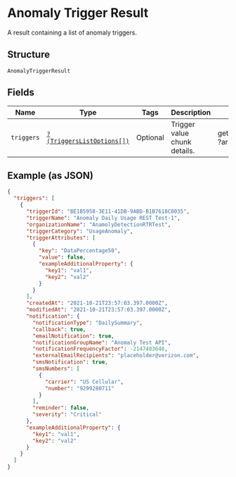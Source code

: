 
# Anomaly Trigger Result

A result containing a list of anomaly triggers.

## Structure

`AnomalyTriggerResult`

## Fields

| Name | Type | Tags | Description | Getter | Setter |
|  --- | --- | --- | --- | --- | --- |
| `triggers` | [`?(TriggersListOptions[])`](../../doc/models/triggers-list-options.md) | Optional | Trigger value chunk details. | getTriggers(): ?array | setTriggers(?array triggers): void |

## Example (as JSON)

```json
{
  "triggers": [
    {
      "triggerId": "BE1B5958-3E11-41DB-9ABD-B1B7618C0035",
      "triggerName": "Anomaly Daily Usage REST Test-1",
      "organizationName": "AnamolyDetectionRTRTest",
      "triggerCategory": "UsageAnomaly",
      "triggerAttributes": [
        {
          "key": "DataPercentage50",
          "value": false,
          "exampleAdditionalProperty": {
            "key1": "val1",
            "key2": "val2"
          }
        }
      ],
      "createdAt": "2021-10-21T23:57:03.397.0000Z",
      "modifiedAt": "2021-10-21T23:57:03.397.0000Z",
      "notification": {
        "notificationType": "DailySummary",
        "callback": true,
        "emailNotification": true,
        "notificationGroupName": "Anomaly Test API",
        "notificationFrequencyFactor": -2147483648,
        "externalEmailRecipients": "placeholder@verizon.com",
        "smsNotification": true,
        "smsNumbers": [
          {
            "carrier": "US Cellular",
            "number": "9299280711"
          }
        ],
        "reminder": false,
        "severity": "Critical"
      },
      "exampleAdditionalProperty": {
        "key1": "val1",
        "key2": "val2"
      }
    }
  ]
}
```

